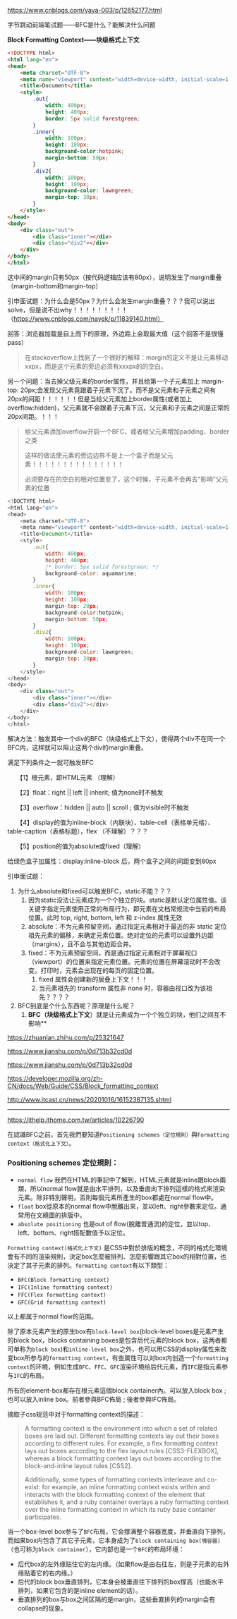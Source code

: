 https://www.cnblogs.com/yaya-003/p/12652177.html

字节跳动前端笔试题——BFC是什么？能解决什么问题

 **Block Formatting Context——块级格式上下文**

```html
<!DOCTYPE html>
<html lang="en">
<head>
    <meta charset="UTF-8">
    <meta name="viewport" content="width=device-width, initial-scale=1.0">
    <title>Document</title>
    <style>
        .out{
            width: 400px;
            height: 400px;
            border: 5px solid forestgreen;
        }
        .inner{
            width: 100px;
            height: 100px;
            background-color:hotpink;
            margin-bottom: 50px;
        }
        .div2{
            width: 100px;
            height: 100px;
            background-color: lawngreen;
            margin-top: 30px;
        }
    </style>
</head>
<body>
    <div class="out">
        <div class="inner"></div>
        <div class="div2"></div>
    </div>
</body>
</html>
```

这中间的margin只有50px（按代码逻辑应该有80px），说明发生了margin重叠（margin-bottom和margin-top）

引申面试题：为什么会是50px？为什么会发生margin重叠？？？我可以说出solve，但是说不出why！！！！！！！！！（https://www.cnblogs.com/nayek/p/11839140.html）

回答：浏览器加载是自上而下的原理，外边距上会取最大值（这个回答不是很懂 pass）

> 在stackoverflow上找到了一个很好的解释：margin的定义不是让元素移动xxpx，而是这个元素的旁边必须有xxxpx的的空白。

另一个问题：当去掉父级元素的border属性，并且给第一个子元素加上 margin-top: 20px;会发现父元素竟跟着子元素下沉了。而不是父元素和子元素之间有20px的间距！！！！！！但是当给父元素加上border属性(或者加上overflow:hidden)，父元素就不会跟着子元素下沉，父元素和子元素之间是正常的20px间距。！！！

> 给父元素添加overflow开启一个BFC，或者给父元素增加padding、border之类
>
> 这样的做法使元素的旁边边界不是上一个盒子而是父元素！！！！！！！！！！！！！！！
>
> 必须要存在的空白的相对位置变了，这个时候，子元素不会再去“影响”父元素的位置

```js
<!DOCTYPE html>
<html lang="en">
<head>
    <meta charset="UTF-8">
    <meta name="viewport" content="width=device-width, initial-scale=1.0">
    <title>Document</title>
    <style>
        .out{
            width: 400px;
            height: 400px;
            /* border: 5px solid forestgreen; */
            background-color: aquamarine;
        }
        .inner{
            width: 100px;
            height: 100px;
            margin-top: 20px;
            background-color:hotpink;
            margin-bottom: 50px;
        }
        .div2{
            width: 100px;
            height: 100px;
            background-color: lawngreen;
            margin-top: 30px;
        }
    </style>
</head>
<body>
    <div class="out">
        <div class="inner"></div>
        <div class="div2"></div>
    </div>
</body>
</html>
```



解决方法：触发其中一个div的BFC（块级格式上下文），使得两个div不在同一个 BFC内，这样就可以阻止这两个div的margin重叠。

满足下列条件之一就可触发BFC

　　【1】根元素，即HTML元素 （理解）

　　【2】float：right || left || inherit; 值为none时不触发

　　【3】overflow：hidden || auto || scroll ; 值为visible时不触发

　　【4】display的值为inline-block（内联块）、table-cell（表格单元格）、table-caption（表格标题），flex （不理解）？？？

　　【5】position的值为absolute或fixed（理解）

给绿色盒子加属性：display:inline-block 后，两个盒子之间的间距变到80px

引申面试题：

1. 为什么absolute和fixed可以触发BFC，static不能？？？
   1. 因为static没法让元素成为一个个独立的块。static是默认定位属性值。该关键字指定元素使用正常的布局行为，即元素在文档常规流中当前的布局位置。此时 top, right, bottom, left 和 z-index 属性无效
   2. absolute：不为元素预留空间，通过指定元素相对于最近的非 static 定位祖先元素的偏移，来确定元素位置。绝对定位的元素可以设置外边距（margins），且不会与其他边距合并。
   3. fixed：不为元素预留空间，而是通过指定元素相对于屏幕视口（viewport）的位置来指定元素位置。元素的位置在屏幕滚动时不会改变。打印时，元素会出现在的每页的固定位置。
      1. fixed 属性会创建新的层叠上下文！！！
      2. 当元素祖先的 transform 属性非 none 时，容器由视口改为该祖先？？？？
2. BFC到底是个什么东西呢？原理是什么呢？
   1. **BFC（块级格式上下文**）就是让元素成为一个个独立的块，他们之间互不影响**

https://zhuanlan.zhihu.com/p/25321647

https://www.jianshu.com/p/0d713b32cd0d

https://www.jianshu.com/p/0d713b32cd0d

https://developer.mozilla.org/zh-CN/docs/Web/Guide/CSS/Block_formatting_context

http://www.itcast.cn/news/20201016/16152387135.shtml

---

https://ithelp.ithome.com.tw/articles/10226790

在認識BFC之前，首先我們要知道`Positioning schemes（定位規則）`與`Formatting context（格式化上下文）`。

### Positioning schemes 定位規則：

- `normal flow`
  我們在HTML的筆記中了解到，HTML元素就是inline跟block兩類，所以normal flow就是由水平排列，以及垂直向下排列這樣的格式來渲染元素。除非特別聲明，否則每個元素所產生的box都處在normal flow中。
- `float`
  box從原本的normal flow中脫離出來，並以left、right參數來定位。通常用在文繞圖的排版中。
- `absolute positioning`
  也是out of flow(脫離普通流)的定位，並以top、left、bottom、right搭配數值予以定位。

`Formatting context(格式化上下文)` 是CSS中對於排版的概念，不同的格式化環境會有不同的渲染規則，決定box怎麼被排列、怎麼影響跟其它box的相對位置，也決定了其子元素的排列。`formatting context`有以下類型：

- `BFC(Block formatting context)`
- `IFC(Inline formatting context)`
- `FFC(Flex formatting context)`
- `GFC(Grid formatting context)`

以上都属于normal flow的范围。

除了原本元素产生的原生box有`block-level box`(block-level boxes是元素产生的block box，blocks containing boxes是包含后代元素的block box，这两者都可单称为`block box`)和`inline-level box`之外，也可以用CSS的display属性来改变box所参与的`formatting context`，有些属性可以对box内创造一个`formatting context`的环境，例如生成`BFC`、`FFC`、`GFC`渲染环境给后代元素，而`IFC`是指元素参与`IFC`的布局。

所有的element-box都存在<html>根元素這個block container內。可以放入block box ; 也可以放入inline box。前者參與BFC佈局 ; 後者參與IFC佈局。

摘取子css规范中对于formatting context的描述：

> A formatting context is the environment into which a set of related boxes are laid out. Different formatting contexts lay out their boxes according to different rules. For example, a flex formatting context lays out boxes according to the flex layout rules [CSS3-FLEXBOX], whereas a block formatting context lays out boxes according to the block-and-inline layout rules [CSS2].
>
> Additionally, some types of formatting contexts interleave and co-exist: for example, an inline formatting context exists within and interacts with the block formatting context of the element that establishes it, and a ruby container overlays a ruby formatting context over the inline formatting context in which its ruby base container participates.

当一个box-level box参与了`BFC`布局，它会撑满整个容器宽度，并垂直向下排列，而如果box内包含了其它子元素，它本身成为了`block containing box(塊容器)`（也可称为`block container`），它内部也是一个`BFC`的布局环境：

- 后代box的左外缘贴住它的左内缘。（如果flow是由右往左，则是子元素的右外缘贴着它的右内缘。）
- 后代的block box垂直排列，它本身会被垂直往下排列的box撑高（也能水平排列，如果它包含的是inline element的话）。
- 垂直排列的box与box之间区隔的是margin，这些垂直排列的margin会有collapse的现象。

























